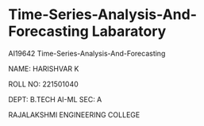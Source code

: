 # Time-Series-Analysis-And-Forecasting Labaratory

AI19642 Time-Series-Analysis-And-Forecasting


NAME: HARISHVAR K


ROLL NO: 221501040


DEPT: B.TECH AI-ML   SEC: A


RAJALAKSHMI ENGINEERING COLLEGE
